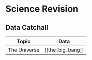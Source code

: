 # Science Revision
## Data Catchall
| Topic | Data |
| --- | --- |
| The Universe | [[the_big_bang]] |